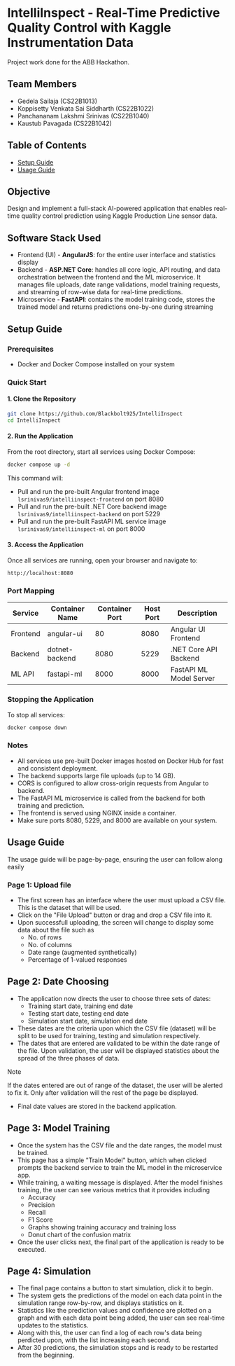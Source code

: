 # IntelliInspect - Real-Time Predictive Quality Control with Kaggle Instrumentation Data

Project work done for the ABB Hackathon.

## Team Members
- Gedela Sailaja (CS22B1013)
- Koppisetty Venkata Sai Siddharth (CS22B1022)
- Panchananam Lakshmi Srinivas (CS22B1040)
- Kaustub Pavagada (CS22B1042)

## Table of Contents
- [Setup Guide](#setup-page)
- [Usage Guide](#usage-guide)

## Objective
Design and implement a full-stack AI-powered application that enables real-time quality control prediction using Kaggle Production Line sensor data. 
  


## Software Stack Used
- Frontend (UI) - **AngularJS**: for the entire user interface and statistics display
- Backend - **ASP.NET Core**: handles all core logic, API routing, and data orchestration between the frontend and the ML microservice. It manages file uploads, date range validations, model training requests, and streaming of row-wise data for real-time predictions.
- Microservice - **FastAPI**: contains the model training code, stores the trained model and returns predictions one-by-one during streaming

## Setup Guide


### Prerequisites
- Docker and Docker Compose installed on your system

### Quick Start

#### 1. Clone the Repository
```bash
git clone https://github.com/Blackbolt925/IntelliInspect
cd IntelliInspect
```

#### 2. Run the Application
From the root directory, start all services using Docker Compose:
```bash
docker compose up -d
```

This command will:
- Pull and run the pre-built Angular frontend image `lsrinivas9/intelliinspect-frontend` on port 8080
- Pull and run the pre-built .NET Core backend image `lsrinivas9/intelliinspect-backend` on port 5229
- Pull and run the pre-built FastAPI ML service image `lsrinivas9/intelliinspect-ml` on port 8000

#### 3. Access the Application
Once all services are running, open your browser and navigate to:
```
http://localhost:8080
```



### Port Mapping

| Service   | Container Name | Container Port | Host Port | Description            |
|-----------|----------------|----------------|-----------|-------------------------|
| Frontend  | angular-ui     | 80             | 8080      | Angular UI Frontend     |
| Backend   | dotnet-backend | 8080           | 5229      | .NET Core API Backend   |
| ML API    | fastapi-ml     | 8000           | 8000      | FastAPI ML Model Server |

### Stopping the Application
To stop all services:
```bash
docker compose down
```

### Notes
- All services use pre-built Docker images hosted on Docker Hub for fast and consistent deployment.
- The backend supports large file uploads (up to 14 GB).
- CORS is configured to allow cross-origin requests from Angular to backend.
- The FastAPI ML microservice is called from the backend for both training and prediction.
- The frontend is served using NGINX inside a container.
- Make sure ports 8080, 5229, and 8000 are available on your system.


## Usage Guide
The usage guide will be page-by-page, ensuring the user can follow along easily
### Page 1: Upload file
- The first screen has an interface where the user must upload a CSV file. This is the dataset that will be used.
- Click on the "File Upload" button or drag and drop a CSV file into it.
- Upon successfull uploading, the screen will change to display some data about the file such as
  - No. of rows
  - No. of columns
  - Date range (augmented synthetically)
  - Percentage of 1-valued responses
## Page 2: Date Choosing
- The application now directs the user to choose three sets of dates:
  - Training start date, training end date
  - Testing start date, testing end date
  - Simulation start date, simulation end date
- These dates are the criteria upon which the CSV file (dataset) will be split to be used for training, testing and simulation respectively.
- The dates that are entered are validated to be within the date range of the file. Upon validation, the user will be displayed statistics about the spread of the three phases of data.
> [!NOTE]
> If the dates entered are out of range of the dataset, the user will be alerted to fix it. Only after validation will the rest of the page be displayed.
- Final date values are stored in the backend application.
## Page 3: Model Training
- Once the system has the CSV file and the date ranges, the model must be trained.
- This page has a simple "Train Model" button, which when clicked prompts the backend service to train the ML model in the microservice app.
- While training, a waiting message is displayed. After the model finishes training, the user can see various metrics that it provides including
  - Accuracy
  - Precision
  - Recall
  - F1 Score
  - Graphs showing training accuracy and training loss
  - Donut chart of the confusion matrix
- Once the user clicks next, the final part of the application is ready to be executed.
## Page 4: Simulation
- The final page contains a button to start simulation, click it to begin.
- The system gets the predictions of the model on each data point in the simulation range row-by-row, and displays statistics on it.
- Statistics like the prediction values and confidence are plotted on a graph and with each data point being added, the user can see real-time updates to the statistics.
- Along with this, the user can find a log of each row's data being perdicted upon, with the list increasing each second.
- After 30 predictions, the simulation stops and is ready to be restarted from the beginning.
